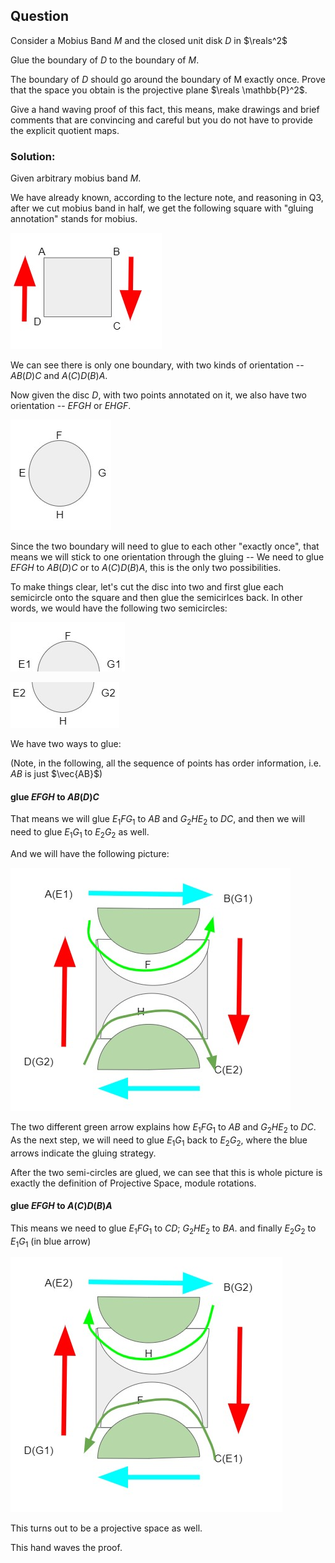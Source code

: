 ## Question
Consider a Mobius Band $M$ and the closed unit disk $D$ in $\reals^2$

Glue the boundary of $D$ to
the boundary of $M$. 

The boundary of $D$ should go around the boundary of M exactly once. Prove that
the space you obtain is the projective plane $\reals \mathbb{P}^2$.


Give a hand waving proof of this fact, this means, make drawings and brief comments that are convincing
and careful but you do not have to provide the explicit quotient maps.

### Solution:

Given arbitrary mobius band $M$.

We have already known, according to the lecture note, and reasoning in Q3, after we cut mobius band in half, we get the following square with "gluing annotation" stands for mobius. 

![](../assets/img/2020-05-30-19-40-44.png)

We can see there is only one boundary, with two kinds of orientation -- $AB(D)C$ and $A(C)D(B)A$.

Now given the disc $D$, with two points annotated on it, we also have two orientation -- $EFGH$ or $EHGF$.

![](../assets/img/2020-05-30-22-18-10.png)

Since the two boundary will need to glue to each other "exactly once", that means we will stick to one orientation through the gluing -- We need to glue $EFGH$ to $AB(D)C$ or to $A(C)D(B)A$, this is the only two possibilities. 

To make things clear, let's cut the disc into two and first glue each semicircle onto the square and then glue the semicirlces back. In other words, we would have the following two semicircles:

![](../assets/img/2020-05-30-23-06-01.png)

![](../assets/img/2020-05-30-23-06-57.png)

We have two ways to glue:

(Note, in the following, all the sequence of points has order information, i.e. $AB$ is just $\vec{AB}$)
#### glue $EFGH$ to $AB(D)C$

That means we will glue $E_1FG_1$ to $AB$ and $G_2HE_2$ to $DC$, and then we will need to glue $E_1G_1$ to $E_2G_2$ as well.

And we will have the following picture:

![](../assets/img/2020-05-31-01-54-50.png)

The two different green arrow explains how $E_1FG_1$ to $AB$ and $G_2HE_2$ to $DC$.  As the next step, we will need to glue $E_1G_1$ back to $E_2G_2$, where the blue arrows indicate the gluing strategy. 

After the two semi-circles are glued, we can see that this is whole picture is exactly the definition of Projective Space, module rotations.

#### glue $EFGH$ to $A(C)D(B)A$

This means we need to glue $E_1FG_1$ to $CD$; $G_2HE_2$ to $BA$. and finally $E_2G_2$ to $E_1G_1$ (in blue arrow)

![](../assets/img/2020-05-31-02-01-49.png)

This turns out to be a projective space as well.

This hand waves the proof.